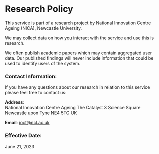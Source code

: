 # Research Policy

This service is part of a research project by National Innovation Centre Ageing (NICA), Newcastle University.

We may collect data on how you interact with the service and use this is research.

We often publish academic papers which may contain aggregated user data. Our published findings will never include information that could be used to identify users of the system.

### Contact Information:
If you have any questions about our research in relation to this service please feel free to contact us:

**Address**:  
National Innovation Centre Ageing
The Catalyst
3 Science Square
Newcastle upon Tyne
NE4 5TG
UK

**Email**: ioct@ncl.ac.uk  

### Effective Date:
June 21, 2023
